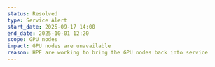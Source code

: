 ```yaml
---
status: Resolved
type: Service Alert
start_date: 2025-09-17 14:00
end_date: 2025-10-01 12:20
scope: GPU nodes
impact: GPU nodes are unavailable
reason: HPE are working to bring the GPU nodes back into service
---
```

